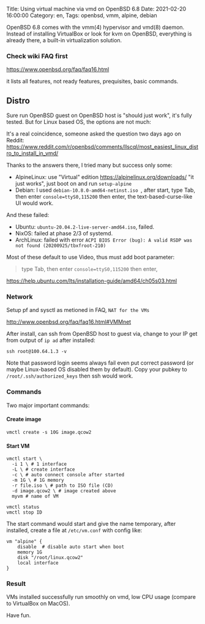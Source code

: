 Title: Using virtual machine via vmd on OpenBSD 6.8
Date: 2021-02-20 16:00:00
Category: en,
Tags: openbsd, vmm, alpine, debian

OpenBSD 6.8 comes with the vmm(4) hypervisor and vmd(8) daemon.
Instead of installing VirtualBox or look for kvm on OpenBSD, everything
is already there, a built-in virtualization solution.

### Check wiki FAQ first
https://www.openbsd.org/faq/faq16.html

it lists all features, not ready features, prequisites, basic commands.

## Distro
Sure run OpenBSD guest on OpenBSD host is "should just work", it's fully tested.
But for Linux based OS, the options are not much:

It's a real coincidence, someone asked the question two days ago on Reddit:
https://www.reddit.com/r/openbsd/comments/llscql/most_easiest_linux_distro_to_install_in_vmd/

Thanks to the answers there, I tried many but success only some:

- AlpineLinux: use "Virtual" edition https://alpinelinux.org/downloads/
  "it just works", just boot on and run `setup-alpine`
- Debian: I used `debian-10.8.0-amd64-netinst.iso `,
  after start, type Tab, then enter ` console=ttyS0,115200 ` then enter,
  the text-based-curse-like UI would work.

And these failed:

- Ubuntu: `ubuntu-20.04.2-live-server-amd64.iso`, failed.
- NixOS: failed at phase 2/3 of systemd.
- ArchLinux: failed with error `ACPI BIOS Error (bug): A valid RSDP was not found (20200925/tbxfroot-210)`

Most of these default to use Video, thus must add boot parameter:

> type Tab, then enter ` console=ttyS0,115200 ` then enter,

https://help.ubuntu.com/lts/installation-guide/amd64/ch05s03.html

### Network
Setup pf and sysctl as metioned in FAQ, `NAT for the VMs`

http://www.openbsd.org/faq/faq16.html#VMMnet

After install, can ssh from OpenBSD host to guest via, change to your IP get from
output of `ip ad` after installed:

```
ssh root@100.64.1.3 -v
```

Note that password login seems always fail even put correct password
(or maybe Linux-based OS disabled them by default). Copy your pubkey
to `/root/.ssh/authorized_keys` then ssh would work.

### Commands

Two major important commands:

#### Create image

```
vmctl create -s 10G image.qcow2
```

#### Start VM

```
vmctl start \
  -i 1 \ # 1 interface
  -L \ # create interface
  -c \ # auto connect console after started
  -m 1G \ # 1G memory
  -r file.iso \ # path to ISO file (CD)
  -d image.qcow2 \ # image created above
  myvm # name of VM
```

```
vmctl status
vmctl stop ID
```

The start command would start and give the name temporary, after installed,
create a file at `/etc/vm.conf` with config like:

```
vm "alpine" {
	disable  # disable auto start when boot
	memory 1G
	disk "/root/linux.qcow2"
    local interface
}
```

### Result
VMs installed successfully run smoothly on vmd, low CPU usage (compare to
VirtualBox on MacOS).

Have fun.

